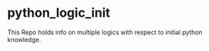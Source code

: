 # python_logic_init
This Repo holds info on multiple logics with respect to initial python knowledge.
